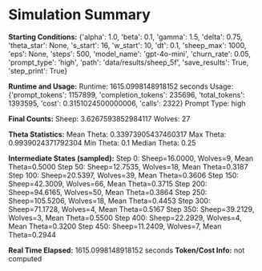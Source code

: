 # Simulation Summary

**Starting Conditions:**
{'alpha': 1.0, 'beta': 0.1, 'gamma': 1.5, 'delta': 0.75, 'theta_star': None, 's_start': 16, 'w_start': 10, 'dt': 0.1, 'sheep_max': 1000, 'eps': None, 'steps': 500, 'model_name': 'gpt-4o-mini', 'churn_rate': 0.05, 'prompt_type': 'high', 'path': 'data/results/sheep_5f', 'save_results': True, 'step_print': True}

**Runtime and Usage:**
Runtime: 1615.0998148918152 seconds
Usage: {'prompt_tokens': 1157899, 'completion_tokens': 235696, 'total_tokens': 1393595, 'cost': 0.3151024500000006, 'calls': 2322}
Prompt Type: high

**Final Counts:**
Sheep: 3.6267593852984117
Wolves: 27

**Theta Statistics:**
Mean Theta: 0.33973905437460317
Max Theta: 0.9939024371792304
Min Theta: 0.1
Median Theta: 0.25

**Intermediate States (sampled):**
Step 0: Sheep=16.0000, Wolves=9, Mean Theta=0.5000
Step 50: Sheep=12.7535, Wolves=18, Mean Theta=0.3187
Step 100: Sheep=20.5397, Wolves=39, Mean Theta=0.3606
Step 150: Sheep=42.3009, Wolves=66, Mean Theta=0.3715
Step 200: Sheep=94.6165, Wolves=50, Mean Theta=0.3864
Step 250: Sheep=105.5206, Wolves=18, Mean Theta=0.4453
Step 300: Sheep=71.1728, Wolves=4, Mean Theta=0.5167
Step 350: Sheep=39.2129, Wolves=3, Mean Theta=0.5500
Step 400: Sheep=22.2929, Wolves=4, Mean Theta=0.3200
Step 450: Sheep=11.2409, Wolves=7, Mean Theta=0.2944

**Real Time Elapsed:** 1615.0998148918152 seconds
**Token/Cost Info:** not computed